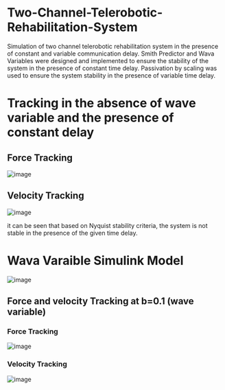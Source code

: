 # Two-Channel-Telerobotic-Rehabilitation-System
Simulation of two channel telerobotic rehabilitation system in the presence of constant and variable communication delay. Smith Predictor and Wava Variables were designed and implemented to ensure the stability of the system in the presence of constant time delay. Passivation by scaling was used to ensure the system stability in the presence of variable time delay.

# Tracking in the absence of wave variable and the presence of constant delay

## Force Tracking

![image](https://user-images.githubusercontent.com/69100847/170683608-4f394287-3a8d-4273-855b-01b160bc46af.png)

## Velocity Tracking

![image](https://user-images.githubusercontent.com/69100847/170683650-f2db170c-1af6-4849-bc8b-498e0ce61b0c.png)


it can be seen that based on Nyquist stability criteria, the system is not stable in the presence of the given time delay.


# Wava Varaible Simulink Model

![image](https://user-images.githubusercontent.com/69100847/170680700-ae72c764-e27e-4974-a4a4-094474144fe8.png)


## Force and velocity Tracking at b=0.1 (wave variable)

### Force Tracking

![image](https://user-images.githubusercontent.com/69100847/170680857-a74f78ae-5050-493d-ac4e-aae0338d1e5a.png)


### Velocity Tracking

![image](https://user-images.githubusercontent.com/69100847/170680908-9546e91e-305a-4b58-b545-b11b603d2008.png)




